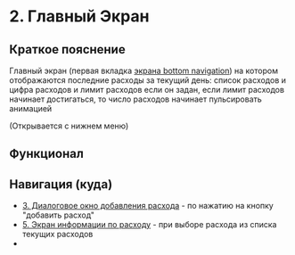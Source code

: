 # 2. Главный Экран

## Краткое пояснение

Главный экран (первая вкладка [экрана bottom navigation](screen_1_bottom_navigation_container.md))
на котором отображаются последние расходы за текущий день: список расходов и цифра расходов и лимит
расходов если он задан, если лимит расходов начинает достигаться, то число расходов
начинает пульсировать анимацией

(Открывается с нижнем меню)

## Функционал

## Навигация (куда)

- [3. Диалоговое окно добавления расхода](screen_3_add_spending.md) - по нажатию на кнопку "добавить
  расход"
- [5. Экран информации по расходу](screen_5_spending_info.md) - при выборе расхода из списка текущих
  расходов
- 